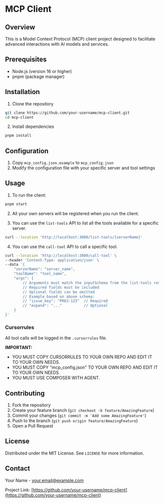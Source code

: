 # MCP Client

## Overview
This is a Model Context Protocol (MCP) client project designed to facilitate advanced interactions with AI models and services.

## Prerequisites
- Node.js (version 16 or higher)
- pnpm (package manager)

## Installation
1. Clone the repository
```bash
git clone https://github.com/your-username/mcp-client.git
cd mcp-client
```

2. Install dependencies
```bash
pnpm install
```

## Configuration
1. Copy `mcp_config.json.example` to `mcp_config.json`
2. Modify the configuration file with your specific server and tool settings


## Usage

1. To run the client:
```bash
pnpm start
```

2. All your own servers will be registered when you run the client.

3. You can use the `list-tools` API to list all the tools available for a specific server.
```bash
curl --location 'http://localhost:3000/list-tools/{serverName}'
```
4. You can use the `call-tool` API to call a specific tool.
```bash
curl --location 'http://localhost:3000/call-tool' \
--header 'Content-Type: application/json' \
--data '{
    "serverName": "server_name",
    "toolName": "tool_name",
    "args": {
        // Arguments must match the inputSchema from the list-tools response
        // Required fields must be included
        // Optional fields can be omitted
        // Example based on above schema:
        // "issue_key": "PROJ-123"  // Required
        // "expand": "..."          // Optional
    }
}'
```

### Cursorrules

All tool calls will be logged in the `.cursorrules` file.

**IMPORTANT:** 
- YOU MUST COPY CURSORRULES TO YOUR OWN REPO AND EDIT IT TO YOUR OWN NEEDS.
- YOU MUST COPY "mcp_config.json" TO YOUR OWN REPO AND EDIT IT TO YOUR OWN NEEDS.
- YOU MUST USE COMPOSER WITH AGENT.

## Contributing
1. Fork the repository
2. Create your feature branch (`git checkout -b feature/AmazingFeature`)
3. Commit your changes (`git commit -m 'Add some AmazingFeature'`)
4. Push to the branch (`git push origin feature/AmazingFeature`)
5. Open a Pull Request

## License
Distributed under the MIT License. See `LICENSE` for more information.

## Contact
Your Name - your.email@example.com

Project Link: [https://github.com/your-username/mcp-client](https://github.com/your-username/mcp-client)